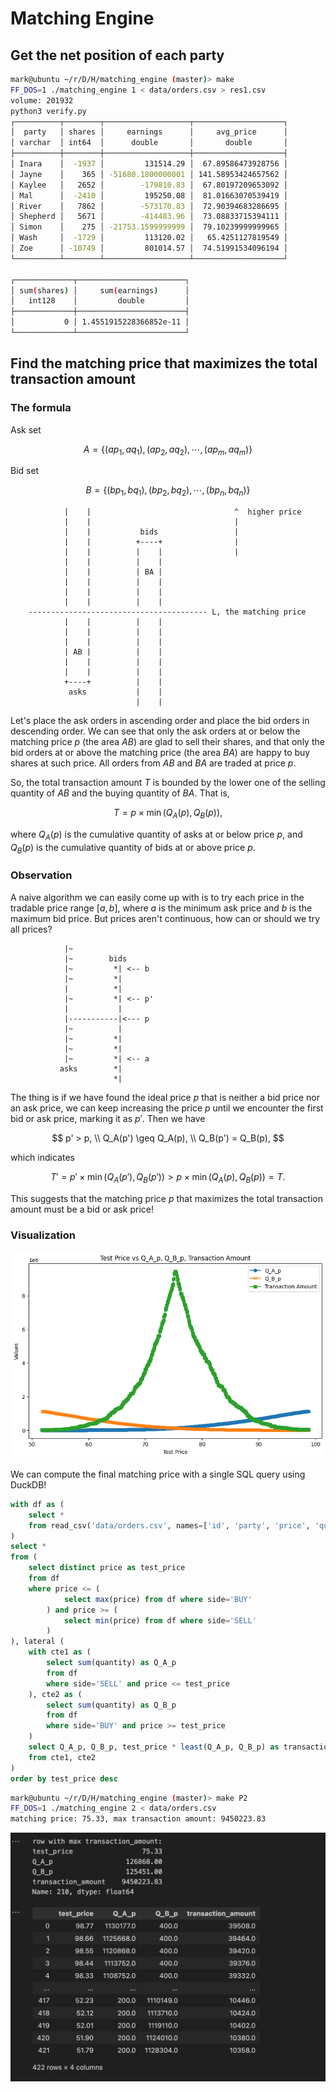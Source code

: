 # Matching Engine

## Get the net position of each party

```bash
mark@ubuntu ~/r/D/H/matching_engine (master)> make
FF_DOS=1 ./matching_engine 1 < data/orders.csv > res1.csv
volume: 201932
python3 verify.py
┌──────────┬────────┬───────────────────┬────────────────────┐
│  party   │ shares │     earnings      │     avg_price      │
│ varchar  │ int64  │      double       │       double       │
├──────────┼────────┼───────────────────┼────────────────────┤
│ Inara    │  -1937 │         131514.29 │  67.89586473928756 │
│ Jayne    │    365 │ -51680.1800000001 │ 141.58953424657562 │
│ Kaylee   │   2652 │        -179810.83 │  67.80197209653092 │
│ Mal      │  -2410 │         195250.08 │  81.01663070539419 │
│ River    │   7862 │        -573170.83 │  72.90394683286695 │
│ Shepherd │   5671 │        -414483.96 │  73.08833715394111 │
│ Simon    │    275 │ -21753.1599999999 │  79.10239999999965 │
│ Wash     │  -1729 │         113120.02 │   65.4251127819549 │
│ Zoe      │ -10749 │         801014.57 │  74.51991534096194 │
└──────────┴────────┴───────────────────┴────────────────────┘

┌─────────────┬────────────────────────┐
│ sum(shares) │     sum(earnings)      │
│   int128    │         double         │
├─────────────┼────────────────────────┤
│           0 │ 1.4551915228366852e-11 │
└─────────────┴────────────────────────┘
```

## Find the matching price that maximizes the total transaction amount
### The formula
Ask set

$$
A = \lbrace
    (ap_1, aq_1),
    (ap_2, aq_2),
    \cdots,
    (ap_m, aq_m)
\rbrace
$$

Bid set

$$
B = \lbrace
    (bp_1, bq_1),
    (bp_2, bq_2),
    \cdots,
    (bp_n, bq_n)
\rbrace
$$

```
            |    |                                ^  higher price
            |    |                                |
            |    |           bids                 |
            |    |          +----+                |
            |    |          |    |                |
            |    |          |    |
            |    |          | BA |
            |    |          |    |
            |    |          |    |
            |    |          |    |
    ---------------------------------------- L, the matching price
            |    |          |    |
            |    |          |    |
            |    |          |    |
            | AB |          |    |
            |    |          |    |
            |    |          |    |
            +----+          |    |
             asks           |    |
                            |    |
```
Let's place the ask orders in ascending order and place the bid orders in
descending order. We can see that only the ask orders at or below the matching
price $p$ (the area $AB$) are glad to sell their shares, and that only the bid
orders at or above the matching price (the area $BA$) are happy to buy shares
at such price. All orders from $AB$ and $BA$ are traded at price $p$.

So, the total transaction amount $T$ is bounded by the lower one of the selling
quantity of $AB$ and the buying quantity of $BA$. That is,

$$
T = p \times \min(Q_A(p), Q_B(p)),
$$

where
$Q_A(p)$ is the cumulative quantity of asks at or below price $p$, and
$Q_B(p)$ is the cumulative quantity of bids at or above price $p$.

### Observation
A naive algorithm we can easily come up with is to try each price in the
tradable price range $[a,b]$, where $a$ is the minimum ask price and $b$ is
the maximum bid price. But prices aren't continuous, how can or should we
try all prices?

```
            |~
            |~        bids
            |~         *| <-- b
            |~         *|
            |          *|
            |~         *| <-- p'
            |           |
            |-----------|<--- p
            |~          |
            |~         *|
            |~         *|
            |~         *| <-- a
           asks        *|
                       *|
```
The thing is if we have found the ideal price $p$ that is neither a bid price
nor an ask price, we can keep increasing the price $p$ until we encounter the
first bid or ask price, marking it as $p'$. Then we have

$$
p' > p, \\
Q_A(p') \geq Q_A(p), \\
Q_B(p') = Q_B(p),
$$

which indicates

$$
T' = p' \times \min(Q_A(p'), Q_B(p')) > p \times \min(Q_A(p), Q_B(p)) = T.
$$

This suggests that the matching price $p$ that maximizes the total transaction
amount must be a bid or ask price!

### Visualization
![](img/matching_price_graph.png)

We can compute the final matching price with a single SQL query using DuckDB!
```sql
with df as (
    select *
    from read_csv('data/orders.csv', names=['id', 'party', 'price', 'quantity', 'timestamp', 'side'])
)
select *
from (
    select distinct price as test_price
    from df
    where price <= (
            select max(price) from df where side='BUY'
        ) and price >= (
            select min(price) from df where side='SELL'
        )
), lateral (
    with cte1 as (
        select sum(quantity) as Q_A_p
        from df
        where side='SELL' and price <= test_price
    ), cte2 as (
        select sum(quantity) as Q_B_p
        from df
        where side='BUY' and price >= test_price
    )
    select Q_A_p, Q_B_p, test_price * least(Q_A_p, Q_B_p) as transaction_amount
    from cte1, cte2
)
order by test_price desc
```

```bash
mark@ubuntu ~/r/D/H/matching_engine (master)> make P2
FF_DOS=1 ./matching_engine 2 < data/orders.csv
matching price: 75.33, max transaction amount: 9450223.83
```
![](img/p2_result.png)
